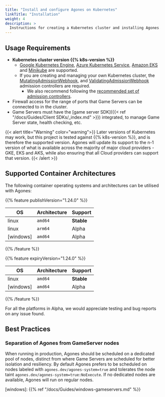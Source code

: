 ```yaml
---
title: "Install and configure Agones on Kubernetes"
linkTitle: "Installation"
weight: 4
description: >
  Instructions for creating a Kubernetes cluster and installing Agones.
---
```


## Usage Requirements

- **Kubernetes cluster version {{% k8s-version %}}**
    - [Google Kubernetes Engine](https://cloud.google.com/kubernetes-engine/),
      [Azure Kubernetes Service](https://azure.microsoft.com/en-us/services/kubernetes-service/),
      [Amazon EKS](https://aws.amazon.com/eks/) and [Minikube](https://github.com/kubernetes/minikube) are supported.
    - If you are creating and managing your own Kubernetes cluster, the
    [MutatingAdmissionWebhook](https://kubernetes.io/docs/admin/admission-controllers/#mutatingadmissionwebhook-beta-in-19), and
    [ValidatingAdmissionWebhook](https://kubernetes.io/docs/admin/admission-controllers/#validatingadmissionwebhook-alpha-in-18-beta-in-19)
    admission controllers are required.
       - We also recommend following the
    [recommended set of admission controllers](https://kubernetes.io/docs/admin/admission-controllers/#is-there-a-recommended-set-of-admission-controllers-to-use).
- Firewall access for the range of ports that Game Servers can be connected to in the cluster.
- Game Servers must have the [game server SDK]({{< ref "/docs/Guides/Client SDKs/_index.md"  >}}) integrated, to manage Game Server state, health checking, etc.

{{< alert title="Warning" color="warning">}}
Later versions of Kubernetes may work, but this project is tested against {{% k8s-version %}}, and is therefore the supported version.
Agones will update its support to the n-1 version of what is available across the majority of major cloud providers - GKE, EKS and
AKS, while also ensuring that all Cloud providers can support that version.
{{< /alert >}}

## Supported Container Architectures

The following container operating systems and architectures can be utilised with Agones:

{{% feature publishVersion="1.24.0" %}}

| OS        | Architecture | Support    |
|-----------|--------------|------------|
| linux     | `amd64`      | **Stable** |
| linux     | `arm64`      | Alpha      |
| [windows] | `amd64`      | Alpha      |

{{% /feature %}}

{{% feature expiryVersion="1.24.0" %}}

| OS        | Architecture | Support    |
|-----------|--------------|------------|
| linux     | `amd64`      | **Stable** |
| [windows] | `amd64`      | Alpha      |

{{% /feature %}}

For all the platforms in Alpha, we would appreciate testing and bug reports on any issue found.

## Best Practices

### Separation of Agones from GameServer nodes

When running in production, Agones should be scheduled on a dedicated pool of nodes, distinct from where Game Servers
are scheduled for better isolation and resiliency. By default Agones prefers to be scheduled on nodes labeled with
`agones.dev/agones-system=true` and tolerates the node taint `agones.dev/agones-system=true:NoExecute`.
If no dedicated nodes are available, Agones will run on regular nodes.

[windows]: {{% ref "/docs/Guides/windows-gameservers.md" %}}